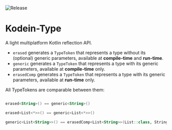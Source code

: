 ![Release](https://github.com/Kodein-Framework/Kodein-Type/workflows/Release/badge.svg)

Kodein-Type
===========

A light multiplatform Kotlin reflection API.

* `erased` generates a `TypeToken` that represents a type without its (optional) generic parameters, available at **compile-time** and **run-time**.
* `generic` generates a `TypeToken` that represents a type with its generic parameters, available at **compile-time** only.
* `erasedComp` generates a `TypeToken` that represents a type with its generic parameters, available at **run-time** only.

All TypeTokens are comparable between them:

```kotlin

erased<String>() == generic<String>()

erased<List<*>>() == generic<List<*>>()

generic<List<String>>() == erasedComp<List<String>>(List::class, String::class)
```

